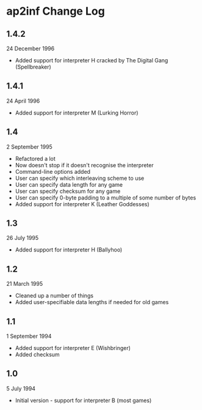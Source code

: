 # ap2inf Change Log

## 1.4.2
24 December 1996

* Added support for interpreter H cracked by The Digital Gang (Spellbreaker)

## 1.4.1
24 April 1996

* Added support for interpreter M (Lurking Horror)

## 1.4
2 September 1995

* Refactored a lot
* Now doesn't stop if it doesn't recognise the interpreter
* Command-line options added
* User can specify which interleaving scheme to use
* User can specify data length for any game
* User can specify checksum for any game
* User can specify 0-byte padding to a multiple of some number of bytes
* Added support for interpreter K (Leather Goddesses)

## 1.3
26 July 1995

* Added support for interpreter H (Ballyhoo)

## 1.2
21 March 1995

* Cleaned up a number of things
* Added user-specifiable data lengths if needed for old games

## 1.1
1 September 1994

* Added support for interpreter E (Wishbringer)
* Added checksum

## 1.0
5 July 1994

* Initial version - support for interpreter B (most games)
